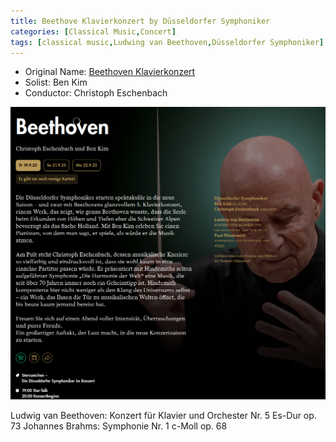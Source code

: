 ```yaml
---
title: Beethove Klavierkonzert by Düsseldorfer Symphoniker
categories: [Classical Music,Concert]
tags: [classical music,Ludwing van Beethoven,Düsseldorfer Symphoniker]
---
```


- Original Name: [Beethoven Klavierkonzert](https://www.tonhalle.de/veranstaltung/sternzeichen/17285-beethoven)
- Solist: Ben Kim
- Conductor: Christoph Eschenbach

![Beethoven Klavierkonzert](Beethoven-Klavierkonzert.png)

Ludwig van Beethoven: Konzert für Klavier und Orchester Nr. 5 Es-Dur op. 73
Johannes Brahms: Symphonie Nr. 1 c-Moll op. 68
